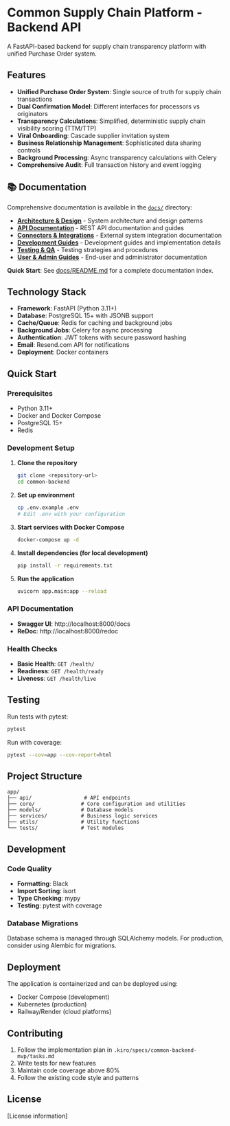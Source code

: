 # Common Supply Chain Platform - Backend API

A FastAPI-based backend for supply chain transparency platform with unified Purchase Order system.

## Features

- **Unified Purchase Order System**: Single source of truth for supply chain transactions
- **Dual Confirmation Model**: Different interfaces for processors vs originators
- **Transparency Calculations**: Simplified, deterministic supply chain visibility scoring (TTM/TTP)
- **Viral Onboarding**: Cascade supplier invitation system
- **Business Relationship Management**: Sophisticated data sharing controls
- **Background Processing**: Async transparency calculations with Celery
- **Comprehensive Audit**: Full transaction history and event logging

## 📚 Documentation

Comprehensive documentation is available in the [`docs/`](docs/) directory:

- **[Architecture & Design](docs/architecture/)** - System architecture and design patterns
- **[API Documentation](docs/api/)** - REST API documentation and guides
- **[Connectors & Integrations](docs/connectors/)** - External system integration documentation
- **[Development Guides](docs/development/)** - Development guides and implementation details
- **[Testing & QA](docs/)** - Testing strategies and procedures
- **[User & Admin Guides](docs/)** - End-user and administrator documentation

**Quick Start**: See [docs/README.md](docs/README.md) for a complete documentation index.

## Technology Stack

- **Framework**: FastAPI (Python 3.11+)
- **Database**: PostgreSQL 15+ with JSONB support
- **Cache/Queue**: Redis for caching and background jobs
- **Background Jobs**: Celery for async processing
- **Authentication**: JWT tokens with secure password hashing
- **Email**: Resend.com API for notifications
- **Deployment**: Docker containers

## Quick Start

### Prerequisites

- Python 3.11+
- Docker and Docker Compose
- PostgreSQL 15+
- Redis

### Development Setup

1. **Clone the repository**
   ```bash
   git clone <repository-url>
   cd common-backend
   ```

2. **Set up environment**
   ```bash
   cp .env.example .env
   # Edit .env with your configuration
   ```

3. **Start services with Docker Compose**
   ```bash
   docker-compose up -d
   ```

4. **Install dependencies (for local development)**
   ```bash
   pip install -r requirements.txt
   ```

5. **Run the application**
   ```bash
   uvicorn app.main:app --reload
   ```

### API Documentation

- **Swagger UI**: http://localhost:8000/docs
- **ReDoc**: http://localhost:8000/redoc

### Health Checks

- **Basic Health**: `GET /health/`
- **Readiness**: `GET /health/ready`
- **Liveness**: `GET /health/live`

## Testing

Run tests with pytest:

```bash
pytest
```

Run with coverage:

```bash
pytest --cov=app --cov-report=html
```

## Project Structure

```
app/
├── api/                 # API endpoints
├── core/               # Core configuration and utilities
├── models/             # Database models
├── services/           # Business logic services
├── utils/              # Utility functions
└── tests/              # Test modules
```

## Development

### Code Quality

- **Formatting**: Black
- **Import Sorting**: isort
- **Type Checking**: mypy
- **Testing**: pytest with coverage

### Database Migrations

Database schema is managed through SQLAlchemy models. For production, consider using Alembic for migrations.

## Deployment

The application is containerized and can be deployed using:

- Docker Compose (development)
- Kubernetes (production)
- Railway/Render (cloud platforms)

## Contributing

1. Follow the implementation plan in `.kiro/specs/common-backend-mvp/tasks.md`
2. Write tests for new features
3. Maintain code coverage above 80%
4. Follow the existing code style and patterns

## License

[License information]
